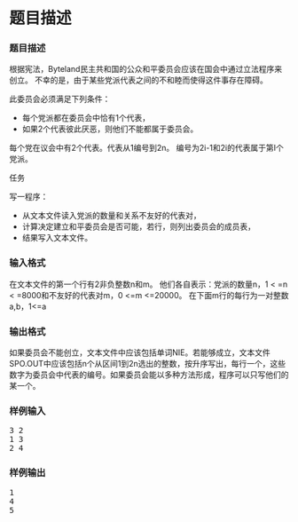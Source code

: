 # 题目描述


<h3>
题目描述
</h3>
<p>
根据宪法，Byteland民主共和国的公众和平委员会应该在国会中通过立法程序来创立。 不幸的是，由于某些党派代表之间的不和睦而使得这件事存在障碍。
</p>
<p>
此委员会必须满足下列条件：
</p>
<ul>
<li>
每个党派都在委员会中恰有1个代表，
</li>
<li>
如果2个代表彼此厌恶，则他们不能都属于委员会。
</li>
</ul>
<p>
每个党在议会中有2个代表。代表从1编号到2n。 编号为2i-1和2i的代表属于第I个党派。
</p>
<p>
任务
</p>
<p>
写一程序：
</p>
<ul>
<li>
从文本文件读入党派的数量和关系不友好的代表对，
</li>
<li>
计算决定建立和平委员会是否可能，若行，则列出委员会的成员表，
</li>
<li>
结果写入文本文件。
</li>
</ul>
<h3>
<strong>输入格式</strong> 
</h3>
<p>
在文本文件的第一个行有2非负整数n和m。 他们各自表示：党派的数量n，1 &lt; =n &lt; =8000和不友好的代表对m，0 &lt;=m &lt;=20000。 在下面m行的每行为一对整数a,b，1&lt;=a <b<=2n，中间用单个空格隔开。 p="" 它们表示代表a,b互相厌恶。<=""></b<=2n，中间用单个空格隔开。>
</p>
<h3>
输出格式
</h3>
<p>
如果委员会不能创立，文本文件中应该包括单词NIE。若能够成立，文本文件SPO.OUT中应该包括n个从区间1到2n选出的整数，按升序写出，每行一个，这些数字为委员会中代表的编号。如果委员会能以多种方法形成，程序可以只写他们的某一个。
</p>
<h3>
样例输入
</h3>
<pre>3 2
1 3
2 4
</pre>
<h3>
样例输出
</h3>
<pre>1
4
5
</pre>
